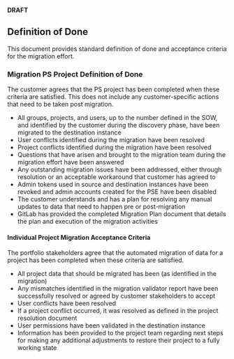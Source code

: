 **DRAFT**

## Definition of Done

This document provides standard definition of done and acceptance criteria for the migration effort.

### Migration PS Project Definition of Done
The customer agrees that the PS project has been completed when these criteria are satisfied.  This does not include any customer-specific actions that need to be taken post migration.

- All groups, projects, and users, up to the number defined in the SOW, and identified by the customer during the discovery phase, have been migrated to the destination instance
- User conflicts identified during the migration have been resolved
- Project conflicts identified during the migration have been resolved
- Questions that have arisen and brought to the migration team during the migration effort have been answered
- Any outstanding migration issues have been addressed, either through resolution or an acceptable workaround that customer has agreed to
- Admin tokens used in source and destination instances have been revoked and admin accounts created for the PSE have been disabled
- The customer understands and has a plan for resolving any manual updates to data that need to happen pre or post-migration
- GitLab has provided the completed Migration Plan document that details the plan and execution of the migration activities

#### Individual Project Migration Acceptance Criteria
The portfolio stakeholders agree that the automated migration of data for a project has been completed when these criteria are satisfied.

- All project data that should be migrated has been (as identified in the migration)
- Any mismatches identified in the migration validator report have been successfully resolved or agreed by customer stakeholders to accept
- User conflicts have been resolved
- If a project conflict occurred, it was resolved as defined in the project resolution document
- User permissions have been validated in the destination instance
- Information has been provided to the project team regarding next steps for making any additional adjustments to restore their project to a fully working state

